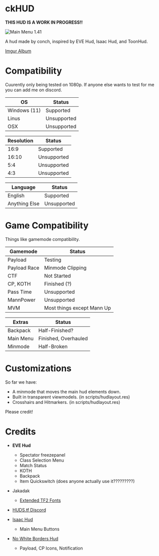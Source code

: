 # ckHUD

**THIS HUD IS A WORK IN PROGRESS!!**

![Main Menu 1.41](https://user-images.githubusercontent.com/76109782/162098921-f23bd60b-a436-41d1-99ed-a5c93f4b70fe.png)

A hud made by conch, inspired by EVE Hud, Isaac Hud, and ToonHud.

[Imgur Album](https://imgur.com/a/oX2zvhA)
# Compatibility
Cuurently only being tested on 1080p. If anyone else wants to test for me you can add me on discord.

| OS  | Status |
| ------------- | ------------- |
| Windows (11)  | Supported  |
| Linus  | Unsupported  |
| OSX  | Unsupported  |

| Resolution  | Status |
| ------------- | ------------- |
| 16:9  | Supported  |
| 16:10  | Unsupported  |
| 5:4  | Unsupported  |
| 4:3  | Unsupported  |

| Language  | Status |
| ------------- | ------------- |
| English  | Supported  |
| Anything Else  | Unsupported  |

# Game Compatibility
Things like gamemode compatibility.

| Gamemode  | Status |
| ------------- | ------------- |
| Payload  | Testing  |
| Payload Race  | Minmode Clipping  |
| CTF  | Not Started  |
| CP, KOTH  | Finished (?)  |
| Pass Time  | Unsupported  |
| MannPower  | Unsupported  |
| MVM  | Most things except Mann Up |

| Extras  | Status |
| ------------- | ------------- |
| Backpack  | Half-Finished?  |
| Main Menu  | Finished, Overhauled  |
| Minmode  | Half-Broken  |



# Customizations

So far we have:

* A minmode that moves the main hud elements down.
* Built in transparent viewmodels. (in scripts/hudlayout.res)
* Crosshairs and Hitmarkers. (in scripts/hudlayout.res)

Please credit!

# Credits

* **EVE Hud**
  * Spectator freezepanel
  * Class Selection Menu
  * Match Status
  * KOTH
  * Backpack
  * Item Quickswitch (does anyone actually use it?????????)

* Jakadak 
  * [Extended TF2 Fonts](https://github.com/jakadak/TF2-extended-fonts) 

* [HUDS.tf Discord](https://discord.com/invite/pc9ekye) 

* [Isaac Hud](https://huds.tf/site/s-Isaac-Hud)
  * Main Menu Buttons

* [No White Borders Hud](https://gamebanana.com/mods/294682)
  * Payload, CP Icons, Notification
